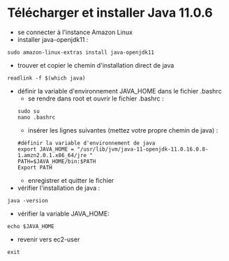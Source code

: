 
# Télécharger et installer Java 11.0.6
- se connecter à l'instance Amazon Linux
- installer java-openjdk11 :
```
sudo amazon-linux-extras install java-openjdk11
```
- trouver et copier le chemin d'installation direct de java
```
readlink -f $(which java)
```
- définir la variable d'environnement JAVA_HOME dans le fichier .bashrc
    - se rendre dans root et ouvrir le fichier .bashrc :
    ```
    sudo su
    nano .bashrc
    ```
    - insérer les lignes suivantes (mettez votre propre chemin de java) :
    ```
    #définir la variable d'environnement de java
    export JAVA_HOME = "/usr/lib/jvm/java-11-openjdk-11.0.16.0.8-1.amzn2.0.1.x86_64/jre "
    PATH=$JAVA_HOME/bin:$PATH
    Export PATH
    ```
    - enregistrer et quitter le fichier
- vérifier l'installation de java :
```
java -version
```
- vérifier la variable JAVA_HOME:
```
echo $JAVA_HOME
```
- revenir vers ec2-user
```
exit
```
